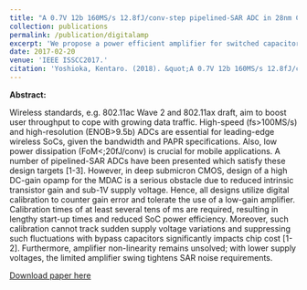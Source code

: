 ```yaml
---
title: "A 0.7V 12b 160MS/s 12.8fJ/conv-step pipelined-SAR ADC in 28nm CMOS with digital amplifier technique"
collection: publications
permalink: /publication/digitalamp
excerpt: 'We propose a power efficient amplifier for switched capacitor circuits.'
date: 2017-02-20
venue: 'IEEE ISSCC2017.'
citation: 'Yoshioka, Kentaro. (2018). &quot;A 0.7V 12b 160MS/s 12.8fJ/conv-step pipelined-SAR ADC in 28nm CMOS with digital amplifier technique.&quot; <i>IEEE ISSCC</i>.'
---
```


**Abstract:**

Wireless standards, e.g. 802.11ac Wave 2 and 802.11ax draft, aim to boost user throughput to cope with growing data traffic. High-speed (fs>100MS/s) and high-resolution (ENOB>9.5b) ADCs are essential for leading-edge wireless SoCs, given the bandwidth and PAPR specifications. Also, low power dissipation (FoM<;20fJ/conv) is crucial for mobile applications. A number of pipelined-SAR ADCs have been presented which satisfy these design targets [1-3]. However, in deep submicron CMOS, design of a high DC-gain opamp for the MDAC is a serious obstacle due to reduced intrinsic transistor gain and sub-1V supply voltage. Hence, all designs utilize digital calibration to counter gain error and tolerate the use of a low-gain amplifier. Calibration times of at least several tens of ms are required, resulting in lengthy start-up times and reduced SoC power efficiency. Moreover, such calibration cannot track sudden supply voltage variations and suppressing such fluctuations with bypass capacitors significantly impacts chip cost [1-2]. Furthermore, amplifier non-linearity remains unsolved; with lower supply voltages, the limited amplifier swing tightens SAR noise requirements.

[Download paper here](https://ieeexplore.ieee.org/abstract/document/7870469)


